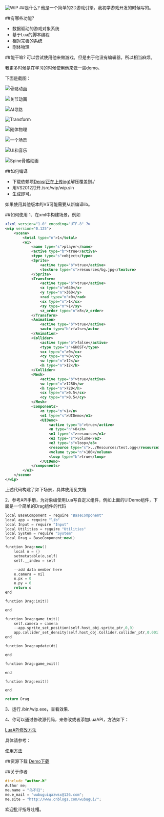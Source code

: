 ![WIP](https://github.com/wubugui/WIP/blob/master/pic/pic.bmp)
##是什么?
他是一个简单的2D游戏引擎。我初学游戏开发的时候写的。

##有哪些功能?
* 数据驱动的游戏对象系统
* 基于Lua的脚本编程
* 相对完善的系统
* 刚体物理

##能干嘛?
可以尝试使用他来做游戏，但是由于他没有编辑器，所以相当麻烦。

我更多时候是在学习的时候使用他来做一些demo。

下面是截图：

![骨骼动画](https://github.com/wubugui/WIP/blob/master/pic/1%20(1).png)

![关节动画](https://github.com/wubugui/WIP/blob/master/pic/1%20(2).png)

![AI寻路](https://github.com/wubugui/WIP/blob/master/pic/1%20(3).png)

![Transform](https://github.com/wubugui/WIP/blob/master/pic/1%20(4).png)

![刚体物理](https://github.com/wubugui/WIP/blob/master/pic/1%20(5).png)

![一个场景](https://github.com/wubugui/WIP/blob/master/pic/1%20(6).png)

![UI和音乐](https://github.com/wubugui/WIP/blob/master/pic/1%20(7).png)

![Spine骨骼动画](https://github.com/wubugui/WIP/blob/master/pic/1%20(8).png)


##如何编译
* 下载依赖项[Deps(正在上传ing)]()解压覆盖到./
* 用VS2012打开./src/wip/wip.sln
* 生成即可。

如果使用其他版本的VS可能需要从新编译lib。

##如何使用
1、在xml中构建场景，例如

```xml
<?xml version="1.0" encoding="UTF-8" ?>
<wip version="0.125">
    <scene>
		<total type="n">1</total>
		<e1>
			<name type="s">player</name>
			<active type="b">true</active>
			<type type="s">object</type>
			<Sprite>
				<active type="b">true</active>
				<texture type="s">resources/bg.jpg</texture>
			</Sprite>
			<Transform>
				<active type="b">true</active>
				<x type="n">640</x>
				<y type="n">360</y>
				<rad type="n">0</rad>
				<sx type="n">1</sx>
				<sy type="n">1</sy>
				<z_order type="n">8</z_order>
			</Transform>
			<Animation>
				<active type="b">true</active>
				<auto type="b">false</auto>
			</Animation>
			<Collider>
				<active type="b">false</active>
				<type type="s">GHOST</type>
				<cx type="n">0</cx>
				<cy type="n">0</cy>
				<w type="n">12</w>
				<h type="n">12</h>
			</Collider>
			<Mesh>
				<active type="b">true</active>
				<w type="n">1280</w>
				<h type="n">720</h>
				<cx type="n">0.5</cx>
				<cy type="n">0.5</cy>
			</Mesh>
			<components>
				<n type="n">1</n>
				<e1 type="s">UIDemo</e1>
				<UIDemo>
					<active type="b">true</active>
					<n type="n">0</n>
					<e1 type="s">resource</e1>
					<e2 type="s">volume</e2>
					<e3 type="s">loop</e3>
					<resource type="s">../Resources/test.ogg</resource>
					<volume type="n">100</volume>
					<loop type="b">true</loop>
				</UIDemo>
			</components>
		</e1>
	</scene>
</wip>
```
上述代码构建了如下场景，具体使用见文档

2、参考API手册，为对象编使用Lua写自定义组件，例如上面的UIDemo组件，下面是一个简单的Drag组件的代码

```cpp
local BaseComponent = require "BaseComponent"
local app = require "lib"
local Input = require "Input"
local Utilities = require "Utilities"
local System = require "System"
local Drag = BaseComponent:new()

function Drag:new()
    local o = {}
	setmetatable(o,self)
	self.__index = self

	--add data member here
	o.camera = nil
	o.px = 0
	o.py = 0
	return o
end

function Drag:init()

end

function Drag:game_init()
	self.camera = camera
	--app.sprite_set_position(self.host_obj.sprite_ptr,0,0)
	app.collider_set_density(self.host_obj.Collider.collider_ptr,0.001)
end

function Drag:update(dt)

end

function Drag:game_exit()

end

function Drag:exit()

end

return Drag
```

3、运行./bin/wip.exe，查看效果.

4、你可以通过修改源代码，来修改或者添加LuaAPI，方法如下：

[LuaAPI修改方法]()


具体请参考：

[使用方法]()


##资源下载
[Demo下载]()

##关于作者
```cpp
#include "author.h"
Author me;
me.name = "乌不归";
me.e_mail = "wubuguiqazwsx@126.com";
me.site = "http://www.cnblogs.com/wubugui/";

```
欢迎批评指导吐槽。